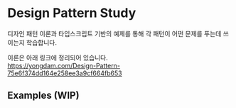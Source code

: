 # Design Pattern Study
디자인 패턴 이론과 타입스크립트 기반의 예제를 통해 각 패턴이 어떤 문제를 푸는데 쓰이는지 학습합니다.

이론은 아래 링크에 정리되어 있습니다.  
https://yongdam.com/Design-Pattern-75e6f374dd164e258ee3a9cf664fb653

## Examples (WIP)
